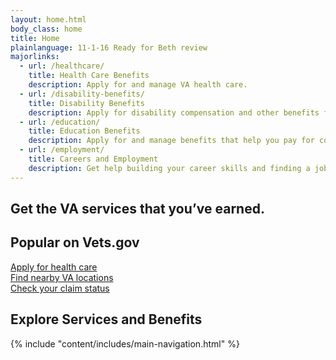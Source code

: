 ```yaml
---
layout: home.html
body_class: home
title: Home
plainlanguage: 11-1-16 Ready for Beth review
majorlinks:
  - url: /healthcare/
    title: Health Care Benefits
    description: Apply for and manage VA health care.
  - url: /disability-benefits/
    title: Disability Benefits
    description: Apply for disability compensation and other benefits for conditions related to your military service.
  - url: /education/
    title: Education Benefits
    description: Apply for and manage benefits that help you pay for college and training programs.
  - url: /employment/
    title: Careers and Employment
    description: Get help building your career skills and finding a job.
---
```

<div class="splash--home"> 
  <h2 class="home-tagline">Get the VA services that you’ve earned.</h2>
</div>

<div class="popular-container">
  <div class="row">
  <div class="small-12 medium-5 mx-auto text-center column-padded">
  <h2 class="gold-ruled">Popular on Vets.gov</h2>
  </div>
</div>
  <div class="row flex">
    <div class="medium-4 columns">
      <a href="/healthcare/apply/">
        <div class="outline-link-block">
          Apply for health care
        </div>
      </a>
    </div>
    <div class="medium-4 columns">
      <a href="/facilities/">
        <div class="outline-link-block">
          Find nearby VA locations
        </div>
      </a>
    </div>
    <div class="medium-4 columns">
      <a href="/track-claims/">
        <div class="outline-link-block">
          Check your claim status
        </div>
      </a>
    </div>
  </div>

<div class="row text-center">
<div class="column-padded text-center mx-auto medium-8 stars-tagline">
  <h2>Explore Services and Benefits</h2>
</div>
</div>
</div>



<div class="main" role="main">
  {% include "content/includes/main-navigation.html" %}
</div>
